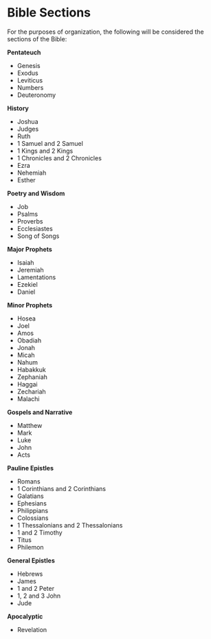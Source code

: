 ﻿# Bible Sections #

For the purposes of organization, the following will be considered the sections of the Bible:

**Pentateuch**

 * Genesis
 * Exodus
 * Leviticus
 * Numbers
 * Deuteronomy

**History**

 * Joshua
 * Judges
 * Ruth
 * 1 Samuel and 2 Samuel
 * 1 Kings and 2 Kings
 * 1 Chronicles and 2 Chronicles
 * Ezra
 * Nehemiah
 * Esther

**Poetry and Wisdom**

 * Job
 * Psalms
 * Proverbs
 * Ecclesiastes
 * Song of Songs

**Major Prophets**

 * Isaiah
 * Jeremiah
 * Lamentations
 * Ezekiel
 * Daniel

**Minor Prophets**

 * Hosea
 * Joel
 * Amos
 * Obadiah
 * Jonah
 * Micah
 * Nahum
 * Habakkuk
 * Zephaniah
 * Haggai
 * Zechariah
 * Malachi

**Gospels and Narrative**

 * Matthew
 * Mark
 * Luke
 * John
 * Acts

**Pauline Epistles**

 * Romans
 * 1 Corinthians and 2 Corinthians
 * Galatians
 * Ephesians
 * Philippians
 * Colossians
 * 1 Thessalonians and 2 Thessalonians
 * 1 and 2 Timothy
 * Titus
 * Philemon

**General Epistles**

 * Hebrews
 * James
 * 1 and 2 Peter
 * 1, 2 and 3 John
 * Jude

**Apocalyptic**

 * Revelation
